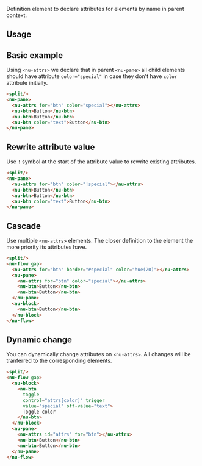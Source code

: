 Definition element to declare attributes for elements by name in parent context.

## Usage

## Basic example

Using `<nu-attrs>` we declare that in parent `<nu-pane>` all child elements should have attribute `color="special"` in case they don't have `color` attribute initially.

```html
<split/>
<nu-pane>
  <nu-attrs for="btn" color="special"></nu-attrs>
  <nu-btn>Button</nu-btn>
  <nu-btn>Button</nu-btn>
  <nu-btn color="text">Button</nu-btn>
</nu-pane>
```

## Rewrite attribute value

Use `!` symbol at the start of the attribute value to rewrite existing attributes.

```html
<split/>
<nu-pane>
  <nu-attrs for="btn" color="!special"></nu-attrs>
  <nu-btn>Button</nu-btn>
  <nu-btn>Button</nu-btn>
  <nu-btn color="text">Button</nu-btn>
</nu-pane>
```

## Cascade

Use multiple `<nu-attrs>` elements. The closer definition to the element the more priority its attributes have.

```html
<split/>
<nu-flow gap>
  <nu-attrs for="btn" border="#special" color="hue(20)"></nu-attrs>
  <nu-pane>
    <nu-attrs for="btn" color="special"></nu-attrs>
    <nu-btn>Button</nu-btn>
    <nu-btn>Button</nu-btn>
  </nu-pane>
  <nu-block>
    <nu-btn>Button</nu-btn>
  </nu-block>
</nu-flow>
```

## Dynamic change

You can dynamically change attributes on `<nu-attrs>`. All changes will be tranferred to the corresponding elements.

```html
<split/>
<nu-flow gap>
  <nu-block>
    <nu-btn
      toggle
      control="attrs[color]" trigger
      value="special" off-value="text">
      Toggle color
    </nu-btn>
  </nu-block>
  <nu-pane>
    <nu-attrs id="attrs" for="btn"></nu-attrs>
    <nu-btn>Button</nu-btn>
    <nu-btn>Button</nu-btn>
  </nu-pane>
</nu-flow>
```
